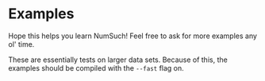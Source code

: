 # Examples

Hope this helps you learn NumSuch!  Feel free to ask for more examples any ol' time.

These are essentially tests on larger data sets.  Because of this, the examples should be compiled
with the `--fast` flag on.
